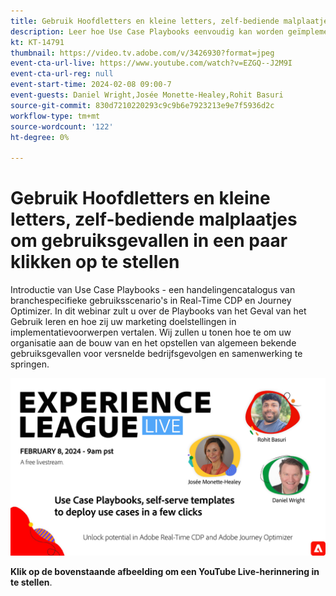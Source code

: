```yaml
---
title: Gebruik Hoofdletters en kleine letters, zelf-bediende malplaatjes om gebruiksgevallen in een paar klikken op te stellen
description: Leer hoe Use Case Playbooks eenvoudig kan worden geïmplementeerd en mogelijkheden kan ontgrendelen in Adobe Real-Time CDP en Adobe Journey Optimizer.
kt: KT-14791
thumbnail: https://video.tv.adobe.com/v/3426930?format=jpeg
event-cta-url-live: https://www.youtube.com/watch?v=EZGQ--J2M9I
event-cta-url-reg: null
event-start-time: 2024-02-08 09:00-7
event-guests: Daniel Wright,Josée Monette-Healey,Rohit Basuri
source-git-commit: 830d7210220293c9c9b6e7923213e9e7f5936d2c
workflow-type: tm+mt
source-wordcount: '122'
ht-degree: 0%

---
```


# Gebruik Hoofdletters en kleine letters, zelf-bediende malplaatjes om gebruiksgevallen in een paar klikken op te stellen

Introductie van Use Case Playbooks - een handelingencatalogus van branchespecifieke gebruiksscenario&#39;s in Real-Time CDP en Journey Optimizer. In dit webinar zult u over de Playbooks van het Geval van het Gebruik leren en hoe zij uw marketing doelstellingen in implementatievoorwerpen vertalen. Wij zullen u tonen hoe te om uw organisatie aan de bouw van en het opstellen van algemeen bekende gebruiksgevallen voor versnelde bedrijfsgevolgen en samenwerking te springen.

[![ExL LIVE feb 08 2024](assets/WebBanner-Feb08-2024.jpg)](https://www.youtube.com/watch?v=EZGQ--J2M9I)

**Klik op de bovenstaande afbeelding om een YouTube Live-herinnering in te stellen**.

